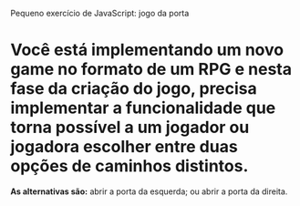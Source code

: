 Pequeno exercício de JavaScript: jogo da porta

<h1> Você está implementando um novo game no formato de um RPG e nesta fase da criação do jogo, precisa implementar a funcionalidade que torna possível a um jogador ou jogadora escolher entre duas opções de caminhos distintos.</h1>

<strong>As alternativas são:</strong>
<list>
    abrir a porta da esquerda; ou
    abrir a porta da direita.
</list>